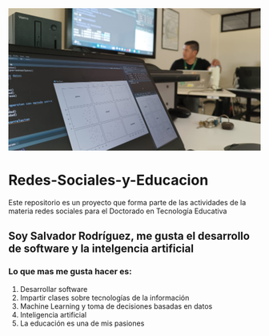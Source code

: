 <img src="perfilFB.jpg">

# Redes-Sociales-y-Educacion
Este repositorio es un proyecto que forma parte de las actividades de la materia redes sociales para el Doctorado en Tecnología Educativa

## Soy Salvador Rodríguez, me gusta el desarrollo de software y la intelgencia artificial

### Lo que mas me gusta hacer es:

1. Desarrollar software
2. Impartir clases sobre tecnologías de la información
3. Machine Learning y toma de decisiones basadas en datos
4. Inteligencia artificial
5. La educación es una de mis pasiones

